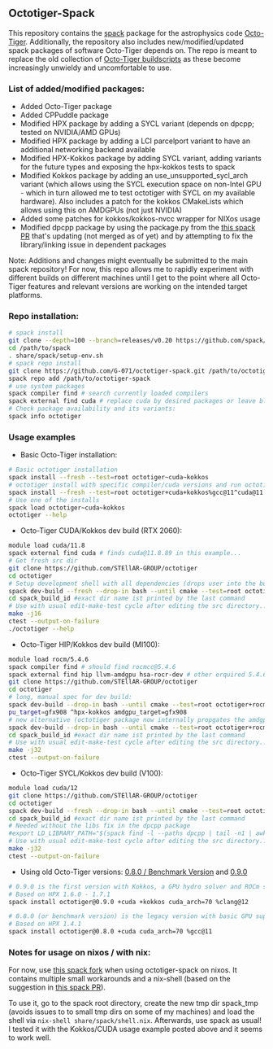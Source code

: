 ## Octotiger-Spack

This repository contains the [spack](https://github.com/spack/spack) package for the astrophysics code [Octo-Tiger](https://github.com/STEllAR-GROUP/octotiger). 
Additionally, the repository also includes new/modified/updated spack packages of software Octo-Tiger depends on. The repo is meant to replace the old collection of [Octo-Tiger buildscripts](https://github.com/STEllAR-GROUP/OctoTigerBuildChain) as these become increasingly unwieldy and uncomfortable to use.

### List of added/modified packages:

- Added Octo-Tiger package
- Added CPPuddle package
- Modified HPX package by adding a SYCL variant (depends on dpcpp; tested on NVIDIA/AMD GPUs)
- Modified HPX package by adding a LCI parcelport variant to have an additional networking backend available
- Modified HPX-Kokkos package by adding SYCL variant, adding variants for the future types and exposing the hpx-kokkos tests to spack
- Modified Kokkos package by adding an use_unsupported_sycl_arch variant (which allows using the SYCL execution space on non-Intel GPU - which in turn allowed me to test octotiger with SYCL on my available hardware). Also includes a patch for the kokkos CMakeLists which allows using this on AMDGPUs (not just NVIDIA)
- Added some patches for kokkos/kokkos-nvcc wrapper for NIXos usage
- Modified dpcpp package by using the package.py from the [this spack PR](https://github.com/spack/spack/pull/38981) that's updating (not merged as of yet) and by attempting to fix the library/linking issue in dependent packages
  
Note: Additions and changes might eventually be submitted to the main spack repository! For now, this repo allows me to rapidly experiment with different builds on different machines until I get to the point where all Octo-Tiger features and relevant versions are working on the intended target platforms.

### Repo installation:

```sh
# spack install
git clone --depth=100 --branch=releases/v0.20 https://github.com/spack/spack.git /path/to/spack
cd /path/to/spack
. share/spack/setup-env.sh
# spack repo install
git clone https://github.com/G-071/octotiger-spack.git /path/to/octotiger-spack
spack repo add /path/to/octotiger-spack
# use system packages
spack compiler find # search currently loaded compilers
spack external find cuda # replace cuda by desired packages or leave blank
# Check package availability and its variants:
spack info octotiger
```
### Usage examples
- Basic Octo-Tiger installation:
```sh
# Basic octotiger installation
spack install --fresh --test=root octotiger~cuda~kokkos
# octotiger install with specific compiler/cuda versions and run octotiger tests
spack install --fresh --test=root octotiger+cuda+kokkos%gcc@11^cuda@11.8.89^cmake@3.26.4^kokkos@3.7.00 cuda_arch=75
# Use one of the installs
spack load octotiger~cuda~kokkos
octotiger --help
```
- Octo-Tiger CUDA/Kokkos dev build (RTX 2060):
```sh
module load cuda/11.8
spack external find cuda # finds cuda@11.8.89 in this example...
# Get fresh src dir
git clone https://github.com/STEllAR-GROUP/octotiger
cd octotiger
# Setup development shell with all dependencies (drops user into the build process right after cmake)
spack dev-build --fresh --drop-in bash --until cmake --test=root octotiger+cuda+kokkos cuda_arch=75 @master%gcc@11^cuda@11.8.89
cd spack_build_id #exact dir name ist printed by the last command
# Use with usual edit-make-test cycle after editing the src directory...
make -j16
ctest --output-on-failure
./octotiger --help
```
- Octo-Tiger HIP/Kokkos dev build (MI100):
```sh
module load rocm/5.4.6
spack compiler find # should find rocmcc@5.4.6
spack external find hip llvm-amdgpu hsa-rocr-dev # other erquired 5.4.6 packges from the rocm module
git clone https://github.com/STEllAR-GROUP/octotiger
cd octotiger
# long, manual spec for dev build:
spack dev-build --drop-in bash --until cmake --test=root octotiger+rocm+kokkos amdgpu_target=gfx908@master%rocmcc@5.4.6 ^asio@1.16.0^hpx max_cpu_count=128 amdgpu_target=gfx908 ^hip@5.4.6 ^llvm-amdgpu@5.4.6^kokkos amdg
pu_target=gfx908 ^hpx-kokkos amdgpu_target=gfx908
# new alternative (octotiger package now internally propgates the amdgpu_target to hpx, kokkos and hpx-kokkos, enabling this shorter version):
spack dev-build --drop-in bash --until cmake --test=root octotiger+rocm+kokkos amdgpu_target=gfx908@master%rocmcc@5.4.6 ^asio@1.16.0^hpx max_cpu_count=128 ^hip@5.4.6 ^llvm-amdgpu@5.4.6
cd spack_build_id #exact dir name ist printed by the last command
# Use with usual edit-make-test cycle after editing the src directory...
make -j32
ctest --output-on-failure
```
- Octo-Tiger SYCL/Kokkos dev build (V100):
```sh
module load cuda/12
git clone https://github.com/STEllAR-GROUP/octotiger
cd octotiger
spack dev-build --fresh --drop-in bash --until cmake --test=root octotiger@master -cuda -rocm +sycl %gcc@10 ^kokkos use_unsupported_sycl_arch=70 ^hpx sycl_target_arch=70 ^cppuddle
cd spack_build_id #exact dir name ist printed by the last command
# Needed without the libs fix in the dpcpp package
#export LD_LIBRARY_PATH="$(spack find -l --paths dpcpp | tail -n1 | awk '{ print $3 }')/lib":${LD_LIBRARY_PATH}
# Use with usual edit-make-test cycle after editing the src directory...
make -j32
ctest --output-on-failure
```

- Using old Octo-Tiger versions: [0.8.0 / Benchmark Version](https://github.com/STEllAR-GROUP/octotiger/releases/tag/v0.8.0) and [0.9.0](https://github.com/STEllAR-GROUP/octotiger/releases/tag/v0.9.0)
```sh
# 0.9.0 is the first version with Kokkos, a GPU hydro solver and ROCm support. 
# Based on HPX 1.6.0 - 1.7.1
spack install octotiger@0.9.0 +cuda +kokkos cuda_arch=70 %clang@12

# 0.8.0 (or benchmark version) is the legacy version with basic GPU support in the gravity solver but CPU-only hydro kernels.
# Based on HPX 1.4.1 
spack install octotiger@0.8.0 +cuda cuda_arch=70 %gcc@11
```
### Notes for usage on nixos / with nix:
For now, use [this spack fork](https://github.com/G-071/spack/tree/nixos_config) when using octotiger-spack on nixos. 
It contains multiple small workarounds and a nix-shell (based on the suggestion in [this spack PR](https://github.com/spack/spack/pull/33394)). 

To use it, go to the spack root directory, create the new tmp dir spack_tmp (avoids issues to to small tmp dirs on some of my machines) and load the shell via ```nix-shell share/spack/shell.nix```. Afterwards, use spack as usual! I tested it with the Kokkos/CUDA usage example posted above and it seems to work well.
